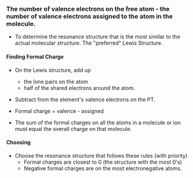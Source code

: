 ### The number of valence electrons on the free atom - the number of valence electrons assigned to the atom in the molecule.
- To determine the resonance structure that is the most similar to the actual molecular structure. The "preferred" Lewis Structure.

#### Finding Formal Charge
- On the Lewis structure, add up
	- the lone pairs on the atom 
	- half of the shared electrons around the atom.
- Subtract from the element's valence electrons on the PT.
- Formal charge = valence - assigned

- The sum of the formal charges on all the atoms in a molecule or ion must equal the overall charge on that molecule.

#### Choosing
- Choose the resonance structure that follows these rules (with priority)
	- Formal charges are closest to 0 (the structure with the most 0's)
	- Negative formal charges are on the most electronegative atoms.
